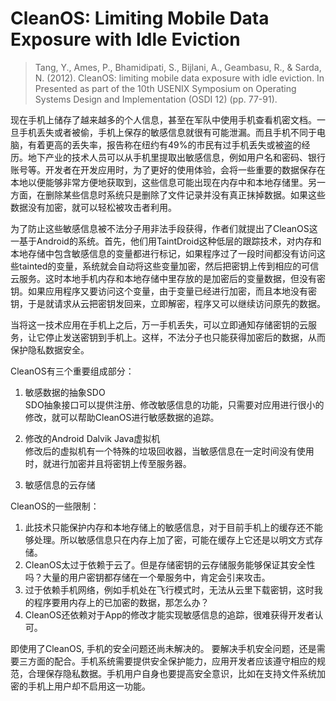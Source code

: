 # CleanOS: Limiting Mobile Data Exposure with Idle Eviction


> Tang, Y., Ames, P., Bhamidipati, S., Bijlani, A., Geambasu, R., & Sarda, N. (2012). CleanOS: limiting mobile data exposure with idle eviction. In Presented as part of the 10th USENIX Symposium on Operating Systems Design and Implementation (OSDI 12) (pp. 77-91).

现在手机上储存了越来越多的个人信息，甚至在军队中使用手机查看机密文档。一旦手机丢失或者被偷，手机上保存的敏感信息就很有可能泄漏。而且手机不同于电脑，有着更高的丢失率，报告称在纽约有49%的市民有过手机丢失或被盗的经历。地下产业的技术人员可以从手机里提取出敏感信息，例如用户名和密码、银行账号等。开发者在开发应用时，为了更好的使用体验，会将一些重要的数据保存在本地以便能够非常方便地获取到，这些信息可能出现在内存中和本地存储里。另一方面，在删除某些信息时系统只是删除了文件记录并没有真正抹掉数据。如果这些数据没有加密，就可以轻松被攻击者利用。

为了防止这些敏感信息被不法分子用非法手段获得，作者们就提出了CleanOS这一基于Android的系统。首先，他们用TaintDroid这种低层的跟踪技术，对内存和本地存储中包含敏感信息的变量都进行标记，如果程序过了一段时间都没有访问这些tainted的变量，系统就会自动将这些变量加密，然后把密钥上传到相应的可信云服务。这时本地手机内存和本地存储中里存放的是加密后的变量数据，但没有密钥。如果应用程序又要访问这个变量，由于变量已经进行加密，而且本地没有密钥，于是就请求从云把密钥发回来，立即解密，程序又可以继续访问原先的数据。

当将这一技术应用在手机上之后，万一手机丢失，可以立即通知存储密钥的云服务，让它停止发送密钥到手机上。这样，不法分子也只能获得加密后的数据，从而保护隐私数据安全。

CleanOS有三个重要组成部分：
1. 敏感数据的抽象SDO  
SDO抽象接口可以提供注册、修改敏感信息的功能，只需要对应用进行很小的修改，就可以帮助CleanOS进行敏感数据的追踪。

2. 修改的Android Dalvik Java虚拟机  
修改后的虚拟机有一个特殊的垃圾回收器，当敏感信息在一定时间没有使用时，就进行加密并且将密钥上传至服务器。

3. 敏感信息的云存储  


CleanOS的一些限制：
1. 此技术只能保护内存和本地存储上的敏感信息，对于目前手机上的缓存还不能够处理。所以敏感信息只在内存上加了密，可能在缓存上它还是以明文方式存储。
2. CleanOS太过于依赖于云了。但是存储密钥的云存储服务能够保证其安全性吗？大量的用户密钥都存储在一个晕服务中，肯定会引来攻击。
3. 过于依赖手机网络，例如手机处在飞行模式时，无法从云里下载密钥，这时我的程序要用内存上的已加密的数据，那怎么办？
4. CleanOS还依赖对于App的修改才能实现敏感信息的追踪，很难获得开发者认可。

即使用了CleanOS, 手机的安全问题还尚未解决的。
要解决手机安全问题，还是需要三方面的配合。手机系统需要提供安全保护能力，应用开发者应该遵守相应的规范，合理保存隐私数据。手机用户自身也要提高安全意识，比如在支持文件系统加密的手机上用户却不启用这一功能。
